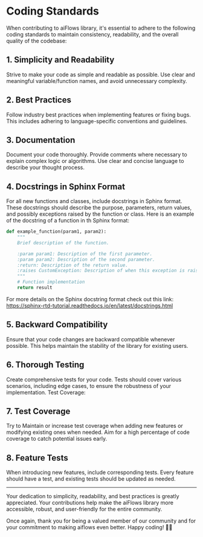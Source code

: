# Coding Standards
When contributing to aiFlows library, it's essential to adhere to the following coding standards to maintain consistency, readability, and the overall quality of the codebase:

## 1. Simplicity and Readability

Strive to make your code as simple and readable as possible. Use clear and meaningful variable/function names, and avoid unnecessary complexity.
## 2. Best Practices

Follow industry best practices when implementing features or fixing bugs. This includes adhering to language-specific conventions and guidelines.
## 3. Documentation

Document your code thoroughly. Provide comments where necessary to explain complex logic or algorithms. Use clear and concise language to describe your thought process.

## 4. Docstrings in Sphinx Format

For all new functions and classes, include docstrings in Sphinx format. These docstrings should describe the purpose, parameters, return values, and possibly exceptions raised by the function or class. Here is an example of the docstring of a function in th Sphinx format:

```python
def example_function(param1, param2):
    """
    Brief description of the function.

    :param param1: Description of the first parameter.
    :param param2: Description of the second parameter.
    :return: Description of the return value.
    :raises CustomException: Description of when this exception is raised.
    """
    # Function implementation
    return result
```
For more details on the Sphinx docstring format check out this link: https://sphinx-rtd-tutorial.readthedocs.io/en/latest/docstrings.html

## 5. Backward Compatibility

Ensure that your code changes are backward compatible whenever possible. This helps maintain the stability of the library for existing users.

## 6. Thorough Testing

Create comprehensive tests for your code. Tests should cover various scenarios, including edge cases, to ensure the robustness of your implementation.
Test Coverage:

## 7. Test Coverage

Try to Maintain or increase test coverage when adding new features or modifying existing ones when needed. Aim for a high percentage of code coverage to catch potential issues early.


## 8. Feature Tests

When introducing new features, include corresponding tests. Every feature should have a test, and existing tests should be updated as needed.

___

Your dedication to simplicity, readability, and best practices is greatly appreciated. Your contributions help make the aiFlows library more accessible, robust, and user-friendly for the entire community.

Once again, thank you for being a valued member of our community and for your commitment to making aiflows even better. Happy coding! 🚀🌟